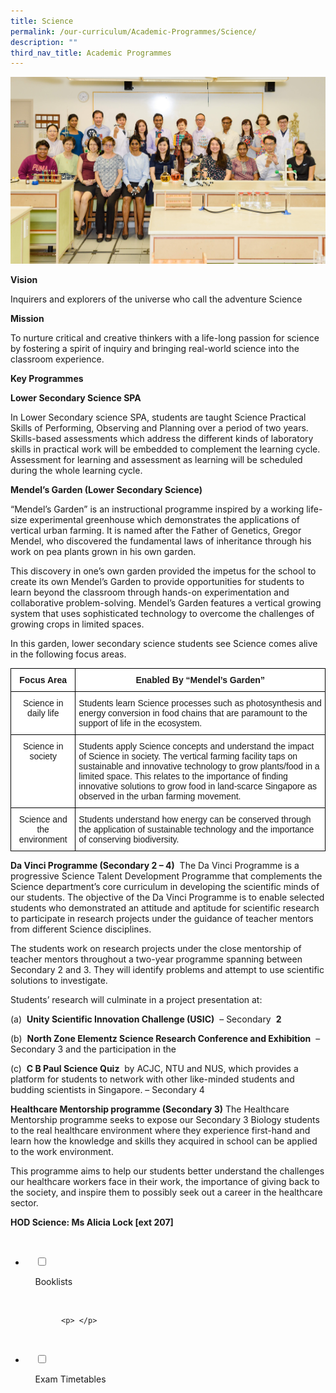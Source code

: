 ```yaml
---
title: Science
permalink: /our-curriculum/Academic-Programmes/Science/
description: ""
third_nav_title: Academic Programmes
---
```

![](/images/Our%20Curriculum/Academic%20Programmes/Science/S1.jpg)

**Vision** 

Inquirers and explorers of the universe who call the adventure Science 

  

****Mission**** 

To nurture critical and creative thinkers with a life-long passion for science by fostering a spirit of inquiry and bringing real-world science into the classroom experience. 

  

****Key Programmes**** 

  

****Lower Secondary Science SPA**** 

In Lower Secondary science SPA, students are taught Science Practical Skills of Performing, Observing and Planning over a period of two years. Skills-based assessments which address the different kinds of laboratory skills in practical work will be embedded to complement the learning cycle. Assessment for learning and assessment as learning will be scheduled during the whole learning cycle. 

  

****Mendel’s Garden (Lower Secondary Science)**** 

“Mendel’s Garden” is an instructional programme inspired by a working life-size experimental greenhouse which demonstrates the applications of vertical urban farming. It is named after the Father of Genetics, Gregor Mendel, who discovered the fundamental laws of inheritance through his work on pea plants grown in his own garden. 

  

This discovery in one’s own garden provided the impetus for the school to create its own Mendel’s Garden to provide opportunities for students to learn beyond the classroom through hands-on experimentation and collaborative problem-solving. Mendel’s Garden features a vertical growing system that uses sophisticated technology to overcome the challenges of growing crops in limited spaces. 

  

In this garden, lower secondary science students see Science comes alive in the following focus areas.

<style type="text/css">
.tg  {border-collapse:collapse;border-spacing:0;}
.tg td{border-color:black;border-style:solid;border-width:1px;font-family:Arial, sans-serif;font-size:14px;
  overflow:hidden;padding:10px 5px;word-break:normal;}
.tg th{border-color:black;border-style:solid;border-width:1px;font-family:Arial, sans-serif;font-size:14px;
  font-weight:normal;overflow:hidden;padding:10px 5px;word-break:normal;}
.tg .tg-9hzb{background-color:#FFF;font-weight:bold;text-align:center;vertical-align:top}
.tg .tg-7yig{background-color:#FFF;text-align:center;vertical-align:top}
.tg .tg-ktyi{background-color:#FFF;text-align:left;vertical-align:top}
</style>
<table class="tg">
<thead>
  <tr>
    <th class="tg-9hzb"><span style="font-weight:bolder">Focus Area</span></th>
    <th class="tg-9hzb"><span style="font-weight:bolder">Enabled By “Mendel’s Garden”</span></th>
  </tr>
</thead>
<tbody>
  <tr>
    <td class="tg-7yig">Science in daily life</td>
    <td class="tg-ktyi">Students learn Science processes such as photosynthesis and energy conversion in food chains that are paramount to the support of life in the ecosystem.</td>
  </tr>
  <tr>
    <td class="tg-7yig">Science in society</td>
    <td class="tg-ktyi">Students apply Science concepts and understand the impact of Science in society. The vertical farming facility taps on sustainable and innovative technology to grow plants/food in a limited space. This relates to the importance of finding innovative solutions to grow food in land-scarce Singapore as observed in the urban farming movement.</td>
  </tr>
  <tr>
    <td class="tg-7yig">Science and the environment</td>
    <td class="tg-ktyi">Students understand how energy can be conserved through the application of sustainable technology and the importance of conserving biodiversity.</td>
  </tr>
</tbody>
</table>

****Da Vinci Programme (Secondary 2 – 4)****  The Da Vinci Programme is a progressive Science Talent Development Programme that complements the Science department’s core curriculum in developing the scientific minds of our students. The objective of the Da Vinci Programme is to enable selected students who demonstrated an attitude and aptitude for scientific research to participate in research projects under the guidance of teacher mentors from different Science disciplines. 

  

The students work on research projects under the close mentorship of teacher mentors throughout a two-year programme spanning between Secondary 2 and 3. They will identify problems and attempt to use scientific solutions to investigate. 

  

Students’ research will culminate in a project presentation at: 

  

(a)  **Unity Scientific Innovation Challenge (USIC)**  – Secondary  **2** 

(b)  **North Zone Elementz Science Research Conference and Exhibition**  – Secondary 3 and the participation in the

(c)  **C B Paul Science Quiz**  by ACJC, NTU and NUS, which provides a platform for students to network with other like-minded students and budding scientists in Singapore. – Secondary 4 

  

****Healthcare Mentorship programme (Secondary 3)**** The Healthcare Mentorship programme seeks to expose our Secondary 3 Biology students to the real healthcare environment where they experience first-hand and learn how the knowledge and skills they acquired in school can be applied to the work environment. 

  

This programme aims to help our students better understand the challenges our healthcare workers face in their work, the importance of giving back to the society, and inspire them to possibly seek out a career in the healthcare sector. 

**HOD Science: Ms Alicia Lock \[ext 207\]**

<ul class="jekyllcodex_accordion">

  <li>

    <input type="checkbox" id="accordion1">

    <label for="accordion1">Booklists</label>

    <div>

			<p> </p>

    </div>

</li>
	<li>

    <input type="checkbox" id="accordion2">

    <label for="accordion2">Exam Timetables</label>

    <div>

      <p> </p>

    </div>

</li>
	
	

	
</ul>